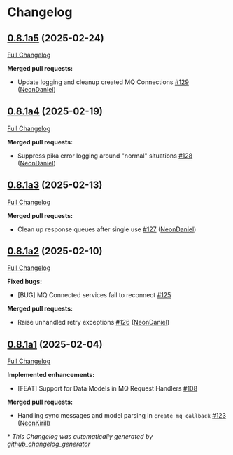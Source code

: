 # Changelog

## [0.8.1a5](https://github.com/NeonGeckoCom/neon_mq_connector/tree/0.8.1a5) (2025-02-24)

[Full Changelog](https://github.com/NeonGeckoCom/neon_mq_connector/compare/0.8.1a4...0.8.1a5)

**Merged pull requests:**

- Update logging and cleanup created MQ Connections [\#129](https://github.com/NeonGeckoCom/neon_mq_connector/pull/129) ([NeonDaniel](https://github.com/NeonDaniel))

## [0.8.1a4](https://github.com/NeonGeckoCom/neon_mq_connector/tree/0.8.1a4) (2025-02-19)

[Full Changelog](https://github.com/NeonGeckoCom/neon_mq_connector/compare/0.8.1a3...0.8.1a4)

**Merged pull requests:**

- Suppress pika error logging around "normal" situations [\#128](https://github.com/NeonGeckoCom/neon_mq_connector/pull/128) ([NeonDaniel](https://github.com/NeonDaniel))

## [0.8.1a3](https://github.com/NeonGeckoCom/neon_mq_connector/tree/0.8.1a3) (2025-02-13)

[Full Changelog](https://github.com/NeonGeckoCom/neon_mq_connector/compare/0.8.1a2...0.8.1a3)

**Merged pull requests:**

- Clean up response queues after single use [\#127](https://github.com/NeonGeckoCom/neon_mq_connector/pull/127) ([NeonDaniel](https://github.com/NeonDaniel))

## [0.8.1a2](https://github.com/NeonGeckoCom/neon_mq_connector/tree/0.8.1a2) (2025-02-10)

[Full Changelog](https://github.com/NeonGeckoCom/neon_mq_connector/compare/0.8.1a1...0.8.1a2)

**Fixed bugs:**

- \[BUG\] MQ Connected services fail to reconnect [\#125](https://github.com/NeonGeckoCom/neon_mq_connector/issues/125)

**Merged pull requests:**

- Raise unhandled retry exceptions [\#126](https://github.com/NeonGeckoCom/neon_mq_connector/pull/126) ([NeonDaniel](https://github.com/NeonDaniel))

## [0.8.1a1](https://github.com/NeonGeckoCom/neon_mq_connector/tree/0.8.1a1) (2025-02-04)

[Full Changelog](https://github.com/NeonGeckoCom/neon_mq_connector/compare/0.8.0...0.8.1a1)

**Implemented enhancements:**

- \[FEAT\] Support for Data Models in MQ Request Handlers [\#108](https://github.com/NeonGeckoCom/neon_mq_connector/issues/108)

**Merged pull requests:**

- Handling sync messages and model parsing in `create_mq_callback` [\#123](https://github.com/NeonGeckoCom/neon_mq_connector/pull/123) ([NeonKirill](https://github.com/NeonKirill))



\* *This Changelog was automatically generated by [github_changelog_generator](https://github.com/github-changelog-generator/github-changelog-generator)*
